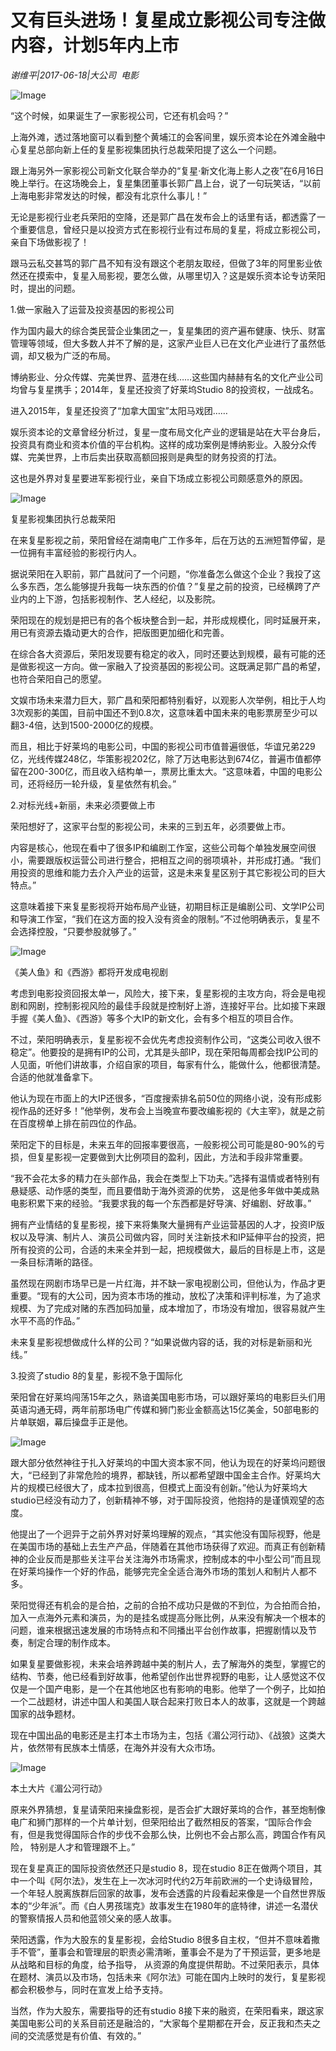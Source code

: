 # 又有巨头进场！复星成立影视公司专注做内容，计划5年内上市

*谢维平|2017-06-18|大公司 
                                                电影*

![Image](http://p3.pstatp.com/large/28900004e1ea6e961dc2)

“这个时候，如果诞生了一家影视公司，它还有机会吗？”

上海外滩，透过落地窗可以看到整个黄埔江的会客间里，娱乐资本论在外滩金融中心复星总部向新上任的复星影视集团执行总裁荣阳提了这么一个问题。

跟上海另外一家影视公司新文化联合举办的“复星·新文化海上影人之夜”在6月16日晚上举行。在这场晚会上，复星集团董事长郭广昌上台，说了一句玩笑话，“以前上海电影非常发达的时候，都没有北京什么事儿！”

无论是影视行业老兵荣阳的空降，还是郭广昌在发布会上的话里有话，都透露了一个重要信息，曾经只是以投资方式在影视行业有过布局的复星，将成立影视公司，亲自下场做影视了！

跟马云私交甚笃的郭广昌不知有没有跟这个老朋友取经，但做了3年的阿里影业依然还在摸索中，复星入局影视，要怎么做，从哪里切入？这是娱乐资本论专访荣阳时，提出的问题。

1.做一家融入了运营及投资基因的影视公司

作为国内最大的综合类民营企业集团之一，复星集团的资产遍布健康、快乐、财富管理等领域，但大多数人并不了解的是，这家产业巨人已在文化产业进行了虽然低调，却又极为广泛的布局。

博纳影业、分众传媒、完美世界、蓝港在线……这些国内赫赫有名的文化产业公司均曾与复星携手；2014年，复星还投资了好莱坞Studio 8的投资权，一战成名。

进入2015年，复星还投资了“加拿大国宝”太阳马戏团……

娱乐资本论的文章曾经分析过，复星一度布局文化产业的逻辑是站在大平台身后，投资具有商业和资本价值的平台机构。这样的成功案例是博纳影业。入股分众传媒、完美世界，上市后卖出获取高额回报则是典型的财务投资的打法。

这也是外界对复星要进军影视行业，亲自下场成立影视公司颇感意外的原因。

![Image](http://p1.pstatp.com/large/28930004494353bde7a1)

复星影视集团执行总裁荣阳

在来复星影视之前，荣阳曾经在湖南电广工作多年，后在万达的五洲短暂停留，是一位拥有丰富经验的影视行内人。

据说荣阳在入职前，郭广昌就问了一个问题，“你准备怎么做这个企业？我投了这么多东西，怎么能够提升我每一块东西的价值？”复星之前的投资，已经横跨了产业内的上下游，包括影视制作、艺人经纪，以及影院。

荣阳现在的规划是把已有的各个板块整合到一起，并形成规模化，同时延展开来，用已有资源去撬动更大的合作，把版图更加细化和完善。

在综合各大资源后，荣阳发现要有稳定的收入，同时还要达到规模，最有可能的还是做影视这一方向。做一家融入了投资基因的影视公司。这既满足郭广昌的希望，也符合荣阳自己的愿望。

文娱市场未来潜力巨大，郭广昌和荣阳都特别看好，以观影人次举例，相比于人均3次观影的美国，目前中国还不到0.8次，这意味着中国未来的电影票房至少可以翻3-4倍，达到1500-2000亿的规模。

而且，相比于好莱坞的电影公司，中国的影视公司市值普遍很低，华谊兄弟229亿，光线传媒248亿，华策影视202亿，除了万达电影达到674亿，普遍市值都停留在200-300亿，而且收入结构单一，票房比重太大。“这意味着，中国的电影公司，还将经历一轮升级，复星依然有机会。”

2.对标光线+新丽，未来必须要做上市

荣阳想好了，这家平台型的影视公司，未来的三到五年，必须要做上市。

内容是核心，他现在看中了很多IP和编剧工作室，这些公司每个单独发展空间很小，需要跟版权运营公司进行整合，把相互之间的弱项填补，并形成打通。“我们用投资的思维和能力去介入产业的运营，这是未来复星区别于其它影视公司的巨大特点。”

这意味着接下来复星影视将开始布局产业链，初期目标正是编剧公司、文学IP公司和导演工作室，“我们在这方面的投入没有资金的限制。”不过他明确表示，复星不会选择控股，“只要参股就够了。”

![Image](http://p1.pstatp.com/large/28930004494154af8b0c)

《美人鱼》和《西游》都将开发成电视剧

考虑到电影投资回报太单一，风险大，接下来，复星影视的主攻方向，将会是电视剧和网剧，控制影视风险的最佳手段就是控制好上游，连接好平台。比如接下来跟手握《美人鱼》、《西游》等多个大IP的新文化，会有多个相互的项目合作。

不过，荣阳明确表示，复星影视不会优先考虑投资制作公司，“这类公司收入很不稳定”。他要投的是拥有IP的公司，尤其是头部IP，现在荣阳每周都会找IP公司的人见面，听他们讲故事，介绍自家的项目，每家有什么，能做什么，他都很清楚。合适的他就准备拿下。

他认为现在市面上的大IP还很多，“百度搜索排名前50位的网络小说，没有形成影视作品的还好多！”他举例，发布会上当晚宣布要改编影视的《大主宰》，就是之前在百度榜单上排在前四位的作品。

荣阳定下的目标是，未来五年的回报率要很高，一般影视公司可能是80-90%的亏损，但复星影视一定要做到大比例项目的盈利，因此，方法和手段非常重要。

“我不会花太多的精力在头部作品，我会在类型上下功夫。”选择有温情或者特别有悬疑感、动作感的类型，而且要借助于海外资源的优势， 这是他多年做中美成熟电影积累下来的经验。“我要求我的每一个东西都是好导演、好编剧、好故事。”

拥有产业情结的复星影视，接下来将集聚大量拥有产业运营基因的人才，投资IP版权以及导演、制片人、演员公司做内容，同时关注新技术和IP延伸平台的投资，把所有投资的公司，合适的未来全并到一起，把规模做大，最后的目标是上市，这是一条目标清晰的路径。

虽然现在网剧市场早已是一片红海，并不缺一家电视剧公司，但他认为，作品才更重要。“现有的大公司，因为资本市场的推动，放松了决策和评判标准，为了追求规模、为了完成对赌的东西加码加量，成本增加了，市场没有增加，很容易就产生水平不高的作品。”

未来复星影视想做成什么样的公司？“如果说做内容的话，我的对标是新丽和光线。”

3.投资了studio 8的复星，影视不急于国际化

荣阳曾在好莱坞闯荡15年之久，熟谙美国电影市场，可以跟好莱坞的电影巨头们用英语沟通无碍，两年前那场电广传媒和狮门影业金额高达15亿美金，50部电影的片单联姻，幕后操盘手正是他。

![Image](http://p9.pstatp.com/large/28950002b2f2923969bf)

跟大部分依然神往于扎入好莱坞的中国大资本家不同，他认为现在的好莱坞问题很大，“已经到了非常危险的境界，都缺钱，所以都希望跟中国金主合作。好莱坞大片的规模已经很大了，成本拉到很高，但模式上面没有创新。”他认为好莱坞大studio已经没有动力了，创新精神不够，对于国际投资，他抱持的是谨慎观望的态度。

他提出了一个迥异于之前外界对好莱坞理解的观点，“其实他没有国际视野，他是在美国市场的基础上去生产产品，伴随着在其他市场获得了欢迎。而真正有创新精神的企业反而是那些关注平台关注海外市场需求，控制成本的中小型公司”而且现在好莱坞操作一个好的作品，能够完完全全适合海外市场的策划人和制片人都不多。

荣阳觉得还有机会的是合拍，之前的合拍不成功只是做的不到位，为合拍而合拍，加入一点海外元素和演员，为的是挂名或提高分账比例，从来没有解决一个根本的问题，谁来根据迅速发展的市场特点和不同播出平台创作故事，把握剧情以及节奏，制定合理的制作成本。

如果复星要做影视，未来会培养跨越中美的制片人，去了解海外的类型，掌握它的结构、节奏，他已经看到好故事，他希望创作出世界视野的电影，让人感觉这不仅仅是一个国产电影，是一个在其他地区也有影响的电影。他举了一个例子，比如拍一个二战题材，讲述中国人和美国人联合起来打败日本人的故事，这就是一个跨越国家的战争题材。

现在中国出品的电影还是主打本土市场为主，包括《湄公河行动》、《战狼》这类大片，依然带有民族本土情感，在海外并没有大众市场。

![Image](http://p3.pstatp.com/large/289700024121f653b36f)

本土大片《湄公河行动》

原来外界猜想，复星请荣阳来操盘影视，是否会扩大跟好莱坞的合作，甚至炮制像电广和狮门那样的一个片单计划，但荣阳给出了截然相反的答案，“国际合作会有，但是我觉得国际合作的步伐不会那么快，比例也不会占那么高，跨国合作有风险， 特别是人才和管理跟不上。”

现在复星真正的国际投资依然还只是studio 8，现在studio 8正在做两个项目，其中一个叫《阿尔法》，发生在上一次冰河时代约2万年前欧洲的一个史诗级冒险，一个年轻人脱离族群后回家的故事，发布会透露的片段看起来像是一个自然世界版本的“少年派”。而《白人男孩瑞克》故事发生在1980年的底特律，讲述一名潜伏的警察情报人员和他蓝领父亲的感人故事。

荣阳透露，作为大股东的复星影视，会给Studio 8很多自主权，“但并不意味着撒手不管”，董事会和管理层的职责必需清晰，董事会不是为了干预运营，更多地是从战略和目标的角度，给予指导， 从资源的角度提供帮助。不过荣阳表示，具体在题材、演员以及市场，包括未来《阿尔法》可能在国内上映时的发行，复星影视都会积极参与，同时在宣发上给予支持。

当然，作为大股东，需要指导的还有studio 8接下来的融资，在荣阳看来，跟这家美国电影公司的关系目前还是融洽的，“大家每个星期都在开会，反正我和杰夫之间的交流感觉是有价值、有效的。”

